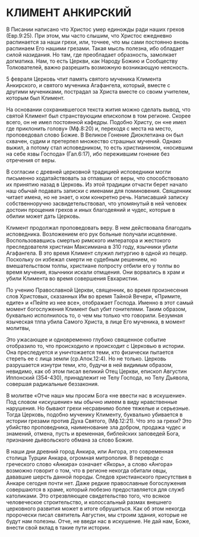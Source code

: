 # КЛИМЕНТ АНКИРСКИЙ

В Писании написано что Христос умер единожды ради наших грехов (Евр.9:25). При этом, мы часто слышим, что Христос ежедневно распинается за наши грехи, или, точнее, что мы сами постоянно вновь распинаем Его нашими грезами. Такая мысль полезна, ибо обладает силой назидания. Но там, где преобладает образность, замолкает догматика. Нам, то есть Церкви, как Народу Божию и Сообществу Толкователей, важно разрешить возможную возникающую неясность.

5 февраля Церковь чтит память святого мученика Климента Анкирского, и святого мученика Агафангела, который, вместе с другими мучениками, пострадал за Христа вместе со своим учителем, которым был Климент.

На основании сохранившегося текста жития можно сделать вывод, что святой Климент был странствующим епископом в том регионе. Скорее всего, он не имел постоянной кафедры. Подобно Христу, он «не имел где приклонить голову» (Мф.8:20) и, переходя с места на место, проповедовал слово Божие. В Великое Гонение Диоклетиана он был схвачен, судим и претерпел множество страшных мучений. Однако выжил, а потому стал исповедником, то есть христианином, «носившим на себе язвы Господа» (Гал.6:17), ибо пережившим гонение без отречения от веры.

В согласии с древней церковной традицией исповедники могли письменно ходатайствовать за отпавших от веры, что способствовало их принятию назад в Церковь. Из этой традиции отчасти берет начало наш обычай подавать записки с именами для поминовения. Священник читает имена, но не знает, о ком конкретно речь. Написавший записку собственноручно засвидетельствовал, что упомянутый в ней человек достоин прощения грехов и иных благодеяний и чудес, которые в обилии может дать Церковь.

Климент продолжал проповедовать веру. В нем действовала благодать исповедника. Возложением его рук больные получали исцеление. Воспользовавшись смертью римского императора и жестокого преследователя христиан Максимиана в 310 году, язычники убили Агафангела. В это время Климент служил литургию в одной из пещер. Поскольку он избежал смерти не судебным решением, но вмешательством толпы, христиане попросту отбили его у толпы во время мучения, язычники искали отмщения. Они ворвались в храм и убили Климента во время совершения Евхаристии.

По учению Православной Церкви, священник, во время произнесения слов Христовых, сказанных Им во время Тайной Вечери, «Примите, едите» и «Пейте из нее все», отображает Господа. Именно в этот самый момент богослужения Климент был убит гонителями. Таким образом, буквально исполнилось то, о чем мы только что говорили. Безумная языческая тлпа убила Самого Христа, в лице Его мученика, в момент молитвы,

Это ужасающее и одновременно глубоко священное событие отобразило то, что происходило и происходит с Церковью в истории. Она преследуется и уничтожается теми, кто физически пытается стереть ее с лица земли (ср.Апок.12:4). Но не только. Церковь разрушается изнутри теми, кто, будучи в ней видимым образом, невидимо, как об этом писал великий Отец Церкви, епископ Августин Иппонский (354-430), принадлежит не Телу Господа, но Телу Дьявола, совершая радикальные беззакония.

В молитве «Отче наш» мы просим Бога «не ввести нас в искушение». Под словом «искушение» мы обычно имеем в виду нравственные нарушения. Но бывают грехи несравнимо более тяжелые и серьезные. Тогда Церковь, подобно мученику Клименту, буквально убивается в истории грезами против Духа Святого, (Мф.12:21). Что это за грехи? Это убийство проповедника, наименование зла добром, продажа чудес и знамений, отмена, пусть и временная, библейских заповедей Бога, признание дьявольского обмана за слово Божие.

В наши дни древний город Анкира, или Ангора, это современная столица Турции Анкара, огромная митрополия. В переводе с греческого слово «Анкира» означает «Якорь», а слово «Ангора» возможно говорит о том, что в регионе некогда обитали овцы, дававшие шерсть данной породы. Следов христианского присутствия в Анкаре сегодня почти нет. Даже редкие православные богослужения совершаются в храме, который любезно предоставляется для служб католиками. Это отрезвляющее свидетельство того, что всякое человеческое строительство, и колоссальный размах внешнего церковного развития может в итоге обрушиться. Как об этом некогда пророчески писал святитель Августин, мы строим здания, которые не будут нам полезны. Отче, не введи нас в искушение. Не дай нам, Боже, внести свой вклад в такие пути истории.
